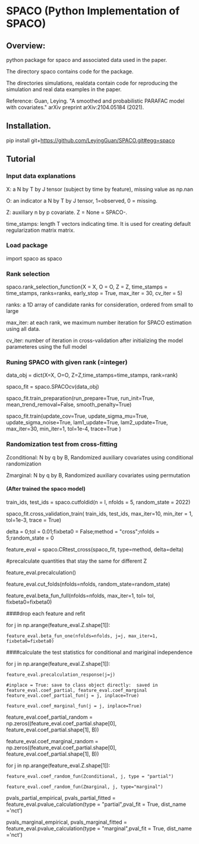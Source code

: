 # SPACO (Python Implementation of SPACO)


## Overview:

python package for spaco and associated data used in the paper.

The directory spaco contains code for the package.

The directories simulations, realdata contain code for reproducing the simulation and real data examples in the paper.

Reference: Guan, Leying. "A smoothed and probabilistic PARAFAC model with covariates." arXiv preprint arXiv:2104.05184 (2021).

## Installation.

pip install git+https://github.com/LeyingGuan/SPACO.git#egg=spaco

## Tutorial
### Input data explanations
X: a N by T by J tensor (subject by time by feature), missing value as np.nan

O: an indicator a N by T by J tensor, 1=observed, 0 = missing.

Z: auxiliary n by p covariate. Z = None = SPACO-.

time_stamps: length T vectors indicating time. It is used for creating default regularization matrix matrix.

### Load package
import spaco as spaco

### Rank selection
spaco.rank_selection_function(X = X, O = O, Z = Z, time_stamps = time_stamps, ranks=ranks, early_stop = True,
                            max_iter = 30, cv_iter = 5)
                            
ranks: a  1D array of candidate ranks for consideration, ordered from small to large

max_iter: at each rank, we maximum number iteration for SPACO estimation using all data.

cv_iter: number of iteration in cross-validation after initializing the model parameteres using the full model

### Runing SPACO with given rank (=integer)
data_obj = dict(X=X, O=O, Z=Z,time_stamps=time_stamps, rank=rank)

spaco_fit = spaco.SPACOcv(data_obj)

spaco_fit.train_preparation(run_prepare=True,
                        run_init=True,
                        mean_trend_removal=False,
                        smooth_penalty=True)

spaco_fit.train(update_cov=True,
            update_sigma_mu=True,
            update_sigma_noise=True,
            lam1_update=True, lam2_update=True,
            max_iter=30, min_iter=1,
            tol=1e-4, trace=True
            )


### Randomization test from cross-fitting
Zconditional: N by q by B, Randomized auxiliary covariates using conditional randomization

Zmarginal: N by q by B, Randomized auxiliary covariates using permutation
#### (After trained the spaco model)
train_ids, test_ids = spaco.cutfoldid(n = I, nfolds = 5, random_state = 2022)

spaco_fit.cross_validation_train( train_ids,
                               test_ids,
                               max_iter=10,
                               min_iter = 1,
                               tol=1e-3,
                               trace = True)

delta = 0;tol = 0.01;fixbeta0 = False;method = "cross";nfolds = 5;random_state = 0

feature_eval = spaco.CRtest_cross(spaco_fit, type=method, delta=delta)

#precalculate quantities that stay the same for different Z

feature_eval.precalculation()

feature_eval.cut_folds(nfolds=nfolds, random_state=random_state)

feature_eval.beta_fun_full(nfolds=nfolds, max_iter=1, tol= tol, fixbeta0=fixbeta0)

####drop each feature and refit

for j in np.arange(feature_eval.Z.shape[1]):

    feature_eval.beta_fun_one(nfolds=nfolds, j=j, max_iter=1, fixbeta0=fixbeta0)
 
####calculate the test statistics for conditional and mariginal independence

for j in np.arange(feature_eval.Z.shape[1]):

    feature_eval.precalculation_response(j=j)
    
    #inplace = True: save to class object directly:  saved in   feature_eval.coef_partial, feature_eval.coef_marginal
    feature_eval.coef_partial_fun(j = j, inplace=True)
    
    feature_eval.coef_marginal_fun(j = j, inplace=True)
    

feature_eval.coef_partial_random = np.zeros((feature_eval.coef_partial.shape[0],
                                             feature_eval.coef_partial.shape[1],
                                             B))
                                             
feature_eval.coef_marginal_random = np.zeros((feature_eval.coef_partial.shape[0],
                                             feature_eval.coef_partial.shape[1],
                                             B))
                                             

for j in np.arange(feature_eval.Z.shape[1]):

    feature_eval.coef_random_fun(Zconditional, j, type = "partial")
    
    feature_eval.coef_random_fun(Zmarginal, j, type="marginal")


pvals_partial_empirical, pvals_partial_fitted =  feature_eval.pvalue_calculation(type = "partial",pval_fit = True, dist_name ='nct')

pvals_marginal_empirical, pvals_marginal_fitted = feature_eval.pvalue_calculation(type = "marginal",pval_fit = True, dist_name ='nct')


